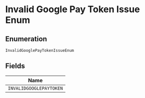
# Invalid Google Pay Token Issue Enum

## Enumeration

`InvalidGooglePayTokenIssueEnum`

## Fields

| Name |
|  --- |
| `INVALIDGOOGLEPAYTOKEN` |

